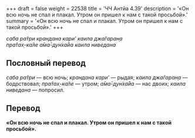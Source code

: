 +++
draft = false
weight = 22538
title = 'ЧЧ Антйа 4.39'
description = '«Он всю ночь не спал и плакал. Утром он пришел к нам с такой просьбой».'
summary = '«Он всю ночь не спал и плакал. Утром он пришел к нам с такой просьбой».'
+++

_саба ра̄три крандана кари’ каила джа̄гаран̣а  
пра̄тах̣-ка̄ле а̄ма̄-дун̇ха̄йа каила ниведана_

## Пословный перевод

_саба_ _ра̄три_ — всю ночь; _крандана_ _кари’_ — рыдая; _каила_ _джа̄гаран̣а_ — бодрствовал; _пра̄тах̣_\-_ка̄ле_ — утром; _а̄ма̄_\-_дун̇ха̄йа_ — нас двоих; _каила_ _ниведана_ — попросил.

## Перевод

**«Он всю ночь не спал и плакал. Утром он пришел к нам с такой просьбой».**
